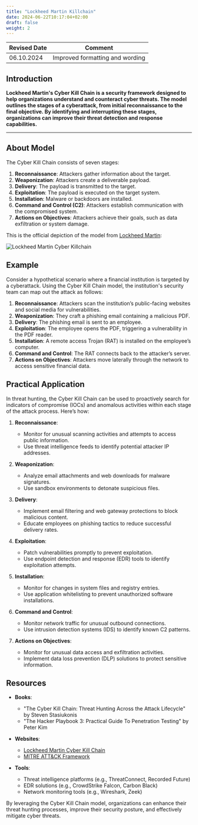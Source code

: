 ```yaml
---
title: "Lockheed Martin Killchain"
date: 2024-06-22T10:17:04+02:00
draft: false
weight: 2
---
```


| Revised Date | Comment |
| ------------ | ------- |
| 06.10.2024   | Improved formatting and wording | 

## Introduction

**Lockheed Martin's Cyber Kill Chain is a security framework designed to help organizations understand and counteract cyber threats. The model outlines the stages of a cyberattack, from initial reconnaissance to the final objective. By identifying and interrupting these stages, organizations can improve their threat detection and response capabilities.**

---

## About Model

The Cyber Kill Chain consists of seven stages:

1. **Reconnaissance**: Attackers gather information about the target.
2. **Weaponization**: Attackers create a deliverable payload.
3. **Delivery**: The payload is transmitted to the target.
4. **Exploitation**: The payload is executed on the target system.
5. **Installation**: Malware or backdoors are installed.
6. **Command and Control (C2)**: Attackers establish communication with the compromised system.
7. **Actions on Objectives**: Attackers achieve their goals, such as data exfiltration or system damage.

This is the official depiction of the model from [Lockheed Martin](https://www.lockheedmartin.com/en-us/capabilities/cyber/cyber-kill-chain.html):

![Lockheed Martin Cyber Killchain](/images/THE-CYBER-KILL-CHAIN-body.png.pc-adaptive.1280.medium.png)

## Example

Consider a hypothetical scenario where a financial institution is targeted by a cyberattack. Using the Cyber Kill Chain model, the institution's security team can map out the attack as follows:

1. **Reconnaissance**: Attackers scan the institution’s public-facing websites and social media for vulnerabilities.
2. **Weaponization**: They craft a phishing email containing a malicious PDF.
3. **Delivery**: The phishing email is sent to an employee.
4. **Exploitation**: The employee opens the PDF, triggering a vulnerability in the PDF reader.
5. **Installation**: A remote access Trojan (RAT) is installed on the employee’s computer.
6. **Command and Control**: The RAT connects back to the attacker’s server.
7. **Actions on Objectives**: Attackers move laterally through the network to access sensitive financial data.

## Practical Application

In threat hunting, the Cyber Kill Chain can be used to proactively search for indicators of compromise (IOCs) and anomalous activities within each stage of the attack process. Here’s how:

1. **Reconnaissance**:
   - Monitor for unusual scanning activities and attempts to access public information.
   - Use threat intelligence feeds to identify potential attacker IP addresses.

2. **Weaponization**:
   - Analyze email attachments and web downloads for malware signatures.
   - Use sandbox environments to detonate suspicious files.

3. **Delivery**:
   - Implement email filtering and web gateway protections to block malicious content.
   - Educate employees on phishing tactics to reduce successful delivery rates.

4. **Exploitation**:
   - Patch vulnerabilities promptly to prevent exploitation.
   - Use endpoint detection and response (EDR) tools to identify exploitation attempts.

5. **Installation**:
   - Monitor for changes in system files and registry entries.
   - Use application whitelisting to prevent unauthorized software installations.

6. **Command and Control**:
   - Monitor network traffic for unusual outbound connections.
   - Use intrusion detection systems (IDS) to identify known C2 patterns.

7. **Actions on Objectives**:
   - Monitor for unusual data access and exfiltration activities.
   - Implement data loss prevention (DLP) solutions to protect sensitive information.

## Resources

- **Books**:
  - "The Cyber Kill Chain: Threat Hunting Across the Attack Lifecycle" by Steven Stasiukonis
  - "The Hacker Playbook 3: Practical Guide To Penetration Testing" by Peter Kim

- **Websites**:
  - [Lockheed Martin Cyber Kill Chain](https://www.lockheedmartin.com/en-us/capabilities/cyber/cyber-kill-chain.html)
  - [MITRE ATT&CK Framework](https://attack.mitre.org/)

- **Tools**:
  - Threat intelligence platforms (e.g., ThreatConnect, Recorded Future)
  - EDR solutions (e.g., CrowdStrike Falcon, Carbon Black)
  - Network monitoring tools (e.g., Wireshark, Zeek)

By leveraging the Cyber Kill Chain model, organizations can enhance their threat hunting processes, improve their security posture, and effectively mitigate cyber threats.

